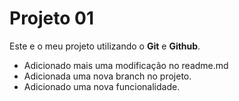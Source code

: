 # Projeto 01

Este e o meu projeto utilizando o **Git** e **Github**.

- Adicionado mais uma modificação no readme.md
- Adicionada uma nova branch no projeto.
- Adicionado uma nova funcionalidade.
